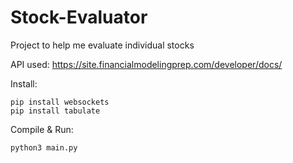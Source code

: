 # Stock-Evaluator

Project to help me evaluate individual stocks

API used: https://site.financialmodelingprep.com/developer/docs/

Install:

    pip install websockets
    pip install tabulate

Compile & Run:

    python3 main.py
